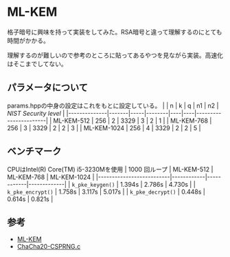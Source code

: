 # ML-KEM

格子暗号に興味を持って実装をしてみた。RSA暗号と違って理解するのにとても時間がかかる。

理解するのが難しいので参考のところに貼ってあるやつを見ながら実装。高速化はそこまでしてない。

## パラメータについて
params.hppの中身の設定はこれをもとに設定している。
|              |   n   |  k  |   q    | n1 | n2 | *NIST Security level* |
|--------------|-------|-----|--------|----|----|-----------------------|
| ML-KEM-512   |  256  |  2  |  3329  | 3  | 2  |          1            |
| ML-KEM-768   |  256  |  3  |  3329  | 2  | 2  |          3            |
| ML-KEM-1024  |  256  |  4  |  3329  | 2  | 2  |          5            |

## ベンチマーク
CPUはIntel(R) Core(TM) i5-3230Mを使用
|  1000 回ループ           | ML-KEM-512 | ML-KEM-768 | ML-KEM-1024 |
|--------------------------|------------|------------|-------------|
| `k_pke_keygen()`         |   1.394s   |   2.786s   |   4.730s    |
| `k_pke_encrypt()`        |   1.758s   |   3.117s   |   5.017s    |
| `k_pke_decrypt()`        |   0.448s   |   0.614s   |   0.821s    |

## 参考
- [ML-KEM](https://github.com/opallace/ML-KEM)
- [ChaCha20-CSPRNG.c](https://gist.github.com/Emill/d8e8df7269f75b9485a2)
